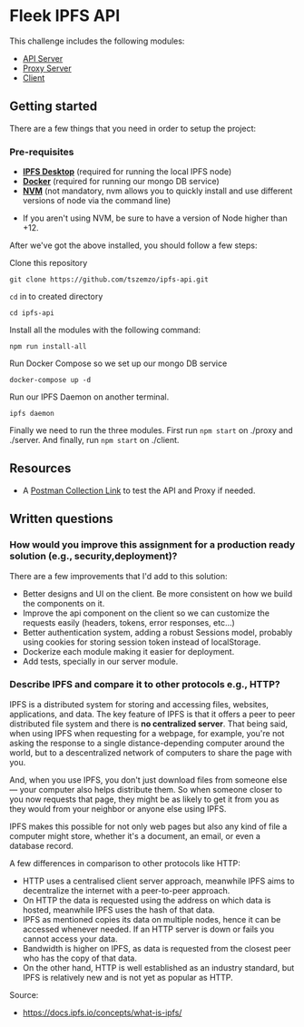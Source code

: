 # Fleek IPFS API

This challenge includes the following modules:
- [API Server](./server)
- [Proxy Server](./proxy)
- [Client](./client/README.md)

## Getting started

There are a few things that you need in order to setup the project:

### Pre-requisites

- **[IPFS Desktop](https://docs.ipfs.io/install/command-line/)** (required for running the local IPFS node)
- **[Docker](https://www.docker.com/)** (required for running our mongo DB service)
- **[NVM](https://github.com/nvm-sh/nvm)** (not mandatory, nvm allows you to quickly install and use different versions of node via the command line)

* If you aren't using NVM, be sure to have a version of Node higher than +12.

After we've got the above installed, you should follow a few steps:

Clone this repository 

```
git clone https://github.com/tszemzo/ipfs-api.git
```

`cd` in to created directory

```
cd ipfs-api
```

Install all the modules with the following command:

```
npm run install-all
```

Run Docker Compose so we set up our mongo DB service
```
docker-compose up -d
```

Run our IPFS Daemon on another terminal.
```
ipfs daemon
```

Finally we need to run the three modules. First run `npm start` on ./proxy and ./server. And finally, run `npm start` on ./client.

## Resources
- A [Postman Collection Link](https://www.getpostman.com/collections/c2136eccce8d1186420b) to test the API and Proxy if needed.

## Written questions
### How would you improve this assignment for a production ready solution (e.g., security,deployment)?

There are a few improvements that I'd add to this solution:

- Better designs and UI on the client. Be more consistent on how we build the components on it.
- Improve the api component on the client so we can customize the requests easily (headers, tokens, error responses, etc...)
- Better authentication system, adding a robust Sessions model, probably using cookies for storing session token instead of localStorage.
- Dockerize each module making it easier for deployment.
- Add tests, specially in our server module.

### Describe IPFS and compare it to other protocols e.g., HTTP?

IPFS is a distributed system for storing and accessing files, websites, applications, and data. The key feature of IPFS is that it offers a peer to peer distributed file system and there is **no centralized server**. That being said, when using IPFS when requesting for a webpage, for example, you're not asking the response to a single distance-depending computer around the world, but to a descentralized network of computers to share the page with you.

And, when you use IPFS, you don't just download files from someone else — your computer also helps distribute them. So when someone closer to you now requests that page, they might be as likely to get it from you as they would from your neighbor or anyone else using IPFS.

IPFS makes this possible for not only web pages but also any kind of file a computer might store, whether it's a document, an email, or even a database record.

A few differences in comparison to other protocols like HTTP:

- HTTP uses a centralised client server approach, meanwhile IPFS aims to decentralize the internet with a peer-to-peer approach.
- On HTTP the data is requested using the address on which data is hosted, meanwhile IPFS uses the hash of that data.
- IPFS as mentioned copies its data on multiple nodes, hence it can be accessed whenever needed. If an HTTP server is down or fails you cannot access your data.
- Bandwidth is higher on IPFS, as data is requested from the closest peer who has the copy of that data.
- On the other hand, HTTP is well established as an industry standard, but IPFS is relatively new and is not yet as popular as HTTP.

Source:

- https://docs.ipfs.io/concepts/what-is-ipfs/
